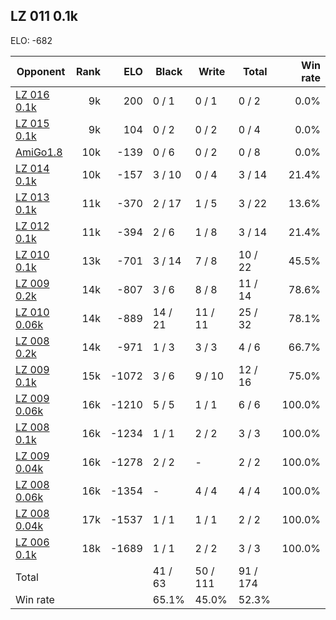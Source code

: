 ## LZ 011 0.1k ##

ELO: -682

Opponent | Rank | ELO | Black | Write | Total | Win rate
---------|-----:|----:|-------|-------|-------|-------:
[LZ 016 0.1k](LZ%20016%200.1k.md) | 9k | 200 | 0 / 1 | 0 / 1 | 0 / 2 | 0.0%
[LZ 015 0.1k](LZ%20015%200.1k.md) | 9k | 104 | 0 / 2 | 0 / 2 | 0 / 4 | 0.0%
[AmiGo1.8](AmiGo1.8.md) | 10k | -139 | 0 / 6 | 0 / 2 | 0 / 8 | 0.0%
[LZ 014 0.1k](LZ%20014%200.1k.md) | 10k | -157 | 3 / 10 | 0 / 4 | 3 / 14 | 21.4%
[LZ 013 0.1k](LZ%20013%200.1k.md) | 11k | -370 | 2 / 17 | 1 / 5 | 3 / 22 | 13.6%
[LZ 012 0.1k](LZ%20012%200.1k.md) | 11k | -394 | 2 / 6 | 1 / 8 | 3 / 14 | 21.4%
[LZ 010 0.1k](LZ%20010%200.1k.md) | 13k | -701 | 3 / 14 | 7 / 8 | 10 / 22 | 45.5%
[LZ 009 0.2k](LZ%20009%200.2k.md) | 14k | -807 | 3 / 6 | 8 / 8 | 11 / 14 | 78.6%
[LZ 010 0.06k](LZ%20010%200.06k.md) | 14k | -889 | 14 / 21 | 11 / 11 | 25 / 32 | 78.1%
[LZ 008 0.2k](LZ%20008%200.2k.md) | 14k | -971 | 1 / 3 | 3 / 3 | 4 / 6 | 66.7%
[LZ 009 0.1k](LZ%20009%200.1k.md) | 15k | -1072 | 3 / 6 | 9 / 10 | 12 / 16 | 75.0%
[LZ 009 0.06k](LZ%20009%200.06k.md) | 16k | -1210 | 5 / 5 | 1 / 1 | 6 / 6 | 100.0%
[LZ 008 0.1k](LZ%20008%200.1k.md) | 16k | -1234 | 1 / 1 | 2 / 2 | 3 / 3 | 100.0%
[LZ 009 0.04k](LZ%20009%200.04k.md) | 16k | -1278 | 2 / 2 | - | 2 / 2 | 100.0%
[LZ 008 0.06k](LZ%20008%200.06k.md) | 16k | -1354 | - | 4 / 4 | 4 / 4 | 100.0%
[LZ 008 0.04k](LZ%20008%200.04k.md) | 17k | -1537 | 1 / 1 | 1 / 1 | 2 / 2 | 100.0%
[LZ 006 0.1k](LZ%20006%200.1k.md) | 18k | -1689 | 1 / 1 | 2 / 2 | 3 / 3 | 100.0%
Total | | | 41 / 63 | 50 / 111 | 91 / 174 | 
Win rate| | | 65.1% | 45.0% | 52.3% | 
